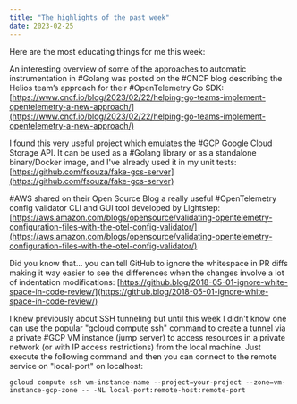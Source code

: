 ```yaml
---
title: "The highlights of the past week"
date: 2023-02-25
---
```


Here are the most educating things for me this week:

An interesting overview of some of the approaches to automatic instrumentation in #Golang was posted on the #CNCF blog
describing the Helios team’s approach for their #OpenTelemetry Go SDK:
[https://www.cncf.io/blog/2023/02/22/helping-go-teams-implement-opentelemetry-a-new-approach/](https://www.cncf.io/blog/2023/02/22/helping-go-teams-implement-opentelemetry-a-new-approach/)

I found this very useful project which emulates the #GCP Google Cloud Storage API.
It can be used as a #Golang library or as a standalone binary/Docker image, and I've already used it in my unit tests:
[https://github.com/fsouza/fake-gcs-server](https://github.com/fsouza/fake-gcs-server)

#AWS shared on their Open Source Blog a really useful #OpenTelemetry config validator CLI and GUI tool developed by Lightstep:
[https://aws.amazon.com/blogs/opensource/validating-opentelemetry-configuration-files-with-the-otel-config-validator/](https://aws.amazon.com/blogs/opensource/validating-opentelemetry-configuration-files-with-the-otel-config-validator/)

Did you know that... you can tell GitHub to ignore the whitespace in PR diffs making it way easier to see the differences
when the changes involve a lot of indentation modifications:
[https://github.blog/2018-05-01-ignore-white-space-in-code-review/](https://github.blog/2018-05-01-ignore-white-space-in-code-review/)

I knew previously about SSH tunneling but until this week I didn't know one can use the popular "gcloud compute ssh" command
to create a tunnel via a private #GCP VM instance (jump server) to access resources in a private network (or with IP access restrictions)
from the local machine. Just execute the following command and then you can connect to the remote service on "local-port" on localhost:

```shell
gcloud compute ssh vm-instance-name --project=your-project --zone=vm-instance-gcp-zone -- -NL local-port:remote-host:remote-port
```
